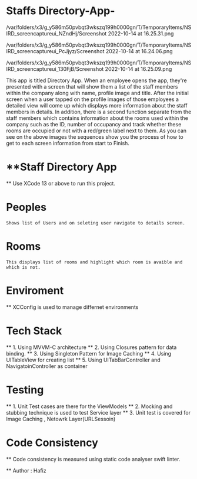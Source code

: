 # Staffs Directory-App-

/var/folders/x3/g_y586m50pvbqt3wkszq199h0000gn/T/TemporaryItems/NSIRD_screencaptureui_NZndHj/Screenshot 2022-10-14 at 16.25.31.png

/var/folders/x3/g_y586m50pvbqt3wkszq199h0000gn/T/TemporaryItems/NSIRD_screencaptureui_PcJjyz/Screenshot 2022-10-14 at 16.24.06.png

/var/folders/x3/g_y586m50pvbqt3wkszq199h0000gn/T/TemporaryItems/NSIRD_screencaptureui_130FjB/Screenshot 2022-10-14 at 16.25.09.png

This app is titled Directory App. When an employee opens the app, they're presented with a screen that will show them a list of the staff members within the company along with name, profile image and title. After the initial screen when a user tapped on the profile images of those employees a detailed view will come up which displays more information about the staff members in details. In addition, there is a second function separate from the staff members which contains information about the rooms used within the company such as the ID, number of occupancy and track whether these rooms are occupied or not with a red/green label next to them. As you can see on the above images the sequences show you the process of how to get to each screen information from start to Finish.

# **Staff Directory App

** Use XCode 13 or above to run this project. 

# Peoples 
    Shows list of Users and on seleting user navigate to details screen. 
# Rooms
    This displays list of rooms and highlight which room is avaible and which is not. 

# Enviroment 

** XCConfig is used to manage differnet environments 

# Tech Stack 
  ** 1. Using MVVM-C architecture 
  ** 2. Using Closures pattern for data binding. 
  ** 3. Using Singleton Pattern for Image Caching 
  ** 4. Using UITableView for creating list 
  ** 5. Using UITabBarController and NavigatoinController as container

# Testing

** 1. Unit Test cases are there for the ViewModels
** 2. Mocking and stubbing technique is used to test Service layer
** 3. Unit test is covered for Image Caching , Netowrk Layer(URLSessoin)

# Code Consistency 

** Code consistency is measured using static code analyser swift linter. 

** Author : Hafiz
